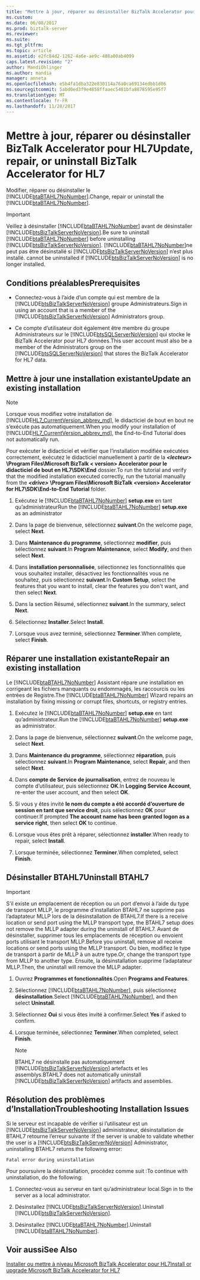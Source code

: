 ```yaml
---
title: "Mettre à jour, réparer ou désinstaller BizTalk Accelerator pour HL7 | Documents Microsoft"
ms.custom: 
ms.date: 06/08/2017
ms.prod: biztalk-server
ms.reviewer: 
ms.suite: 
ms.tgt_pltfrm: 
ms.topic: article
ms.assetid: e2fc84d2-1262-4a6e-ae9c-488a00ab4099
caps.latest.revision: "2"
author: MandiOhlinger
ms.author: mandia
manager: anneta
ms.openlocfilehash: e5b4fa1dba322e830114a76a0ca69134edbb1d06
ms.sourcegitcommit: 5abd0ed3f9e4858ffaaec5481bfa8878595e95f7
ms.translationtype: MT
ms.contentlocale: fr-FR
ms.lasthandoff: 11/28/2017
---
```

# <a name="update-repair-or-uninstall-biztalk-accelerator-for-hl7"></a><span data-ttu-id="44fd6-102">Mettre à jour, réparer ou désinstaller BizTalk Accelerator pour HL7</span><span class="sxs-lookup"><span data-stu-id="44fd6-102">Update, repair, or uninstall BizTalk Accelerator for HL7</span></span>

<span data-ttu-id="44fd6-103">Modifier, réparer ou désinstaller le [!INCLUDE[btaBTAHL7NoNumber](../../includes/btabtahl7nonumber-md.md)].</span><span class="sxs-lookup"><span data-stu-id="44fd6-103">Change, repair or uninstall the [!INCLUDE[btaBTAHL7NoNumber](../../includes/btabtahl7nonumber-md.md)].</span></span>  
  
> [!IMPORTANT]
>  <span data-ttu-id="44fd6-104">Veillez à désinstaller [!INCLUDE[btaBTAHL7NoNumber](../../includes/btabtahl7nonumber-md.md)] avant de désinstaller [!INCLUDE[btsBizTalkServerNoVersion](../../includes/btsbiztalkservernoversion-md.md)].</span><span class="sxs-lookup"><span data-stu-id="44fd6-104">Be sure to uninstall [!INCLUDE[btaBTAHL7NoNumber](../../includes/btabtahl7nonumber-md.md)] before uninstalling [!INCLUDE[btsBizTalkServerNoVersion](../../includes/btsbiztalkservernoversion-md.md)].</span></span> [!INCLUDE[btaBTAHL7NoNumber](../../includes/btabtahl7nonumber-md.md)]<span data-ttu-id="44fd6-105">ne peut pas être désinstallé si [!INCLUDE[btsBizTalkServerNoVersion](../../includes/btsbiztalkservernoversion-md.md)] n’est plus installé.</span><span class="sxs-lookup"><span data-stu-id="44fd6-105"> cannot be uninstalled if [!INCLUDE[btsBizTalkServerNoVersion](../../includes/btsbiztalkservernoversion-md.md)] is no longer installed.</span></span>  

## <a name="prerequisites"></a><span data-ttu-id="44fd6-106">Conditions préalables</span><span class="sxs-lookup"><span data-stu-id="44fd6-106">Prerequisites</span></span>
* <span data-ttu-id="44fd6-107">Connectez-vous à l’aide d’un compte qui est membre de la [!INCLUDE[btsBizTalkServerNoVersion](../../includes/btsbiztalkservernoversion-md.md)] groupe Administrateurs.</span><span class="sxs-lookup"><span data-stu-id="44fd6-107">Sign in using an account that is a member of the [!INCLUDE[btsBizTalkServerNoVersion](../../includes/btsbiztalkservernoversion-md.md)] Administrators group.</span></span>  

* <span data-ttu-id="44fd6-108">Ce compte d’utilisateur doit également être membre du groupe Administrateurs sur le [!INCLUDE[btsSQLServerNoVersion](../../includes/btssqlservernoversion-md.md)] qui stocke le BizTalk Accelerator pour HL7 données.</span><span class="sxs-lookup"><span data-stu-id="44fd6-108">This user account must also be a member of the Administrators group on the [!INCLUDE[btsSQLServerNoVersion](../../includes/btssqlservernoversion-md.md)] that stores the BizTalk Accelerator for HL7 data.</span></span>  
    
## <a name="update-an-existing-installation"></a><span data-ttu-id="44fd6-109">Mettre à jour une installation existante</span><span class="sxs-lookup"><span data-stu-id="44fd6-109">Update an existing installation</span></span>

> [!NOTE]
>  <span data-ttu-id="44fd6-110">Lorsque vous modifiez votre installation de [!INCLUDE[HL7_CurrentVersion_abbrev_md](../../includes/hl7-currentversion-abbrev-md.md)], le didacticiel de bout en bout ne s’exécute pas automatiquement.</span><span class="sxs-lookup"><span data-stu-id="44fd6-110">When you modify your installation of [!INCLUDE[HL7_CurrentVersion_abbrev_md](../../includes/hl7-currentversion-abbrev-md.md)], the End-to-End Tutorial does not automatically run.</span></span> 
> 
> <span data-ttu-id="44fd6-111">Pour exécuter le didacticiel et vérifier que l’installation modifiée exécutées correctement, exécutez le didacticiel manuellement à partir de la  ***\<lecteur\>***  **\Program Files\Microsoft BizTalk \< version\> Accelerator pour le didacticiel de bout en HL7\SDK\End** dossier.</span><span class="sxs-lookup"><span data-stu-id="44fd6-111">To run the tutorial and verify that the modified installation executed correctly, run the tutorial manually from the ***\<drive\>*** **\Program Files\Microsoft BizTalk \<version\> Accelerator for HL7\SDK\End-to-End Tutorial** folder.</span></span>
  
1. <span data-ttu-id="44fd6-112">Exécutez le [!INCLUDE[btaBTAHL7NoNumber](../../includes/btabtahl7nonumber-md.md)] **setup.exe** en tant qu’administrateur</span><span class="sxs-lookup"><span data-stu-id="44fd6-112">Run the [!INCLUDE[btaBTAHL7NoNumber](../../includes/btabtahl7nonumber-md.md)] **setup.exe** as an administrator</span></span> 
  
2.  <span data-ttu-id="44fd6-113">Dans la page de bienvenue, sélectionnez **suivant**.</span><span class="sxs-lookup"><span data-stu-id="44fd6-113">On the welcome page, select **Next**.</span></span>  
  
3.  <span data-ttu-id="44fd6-114">Dans **Maintenance du programme**, sélectionnez **modifier**, puis sélectionnez **suivant**.</span><span class="sxs-lookup"><span data-stu-id="44fd6-114">In **Program Maintenance**, select **Modify**, and then select **Next**.</span></span>  
  
4.  <span data-ttu-id="44fd6-115">Dans **installation personnalisée**, sélectionnez les fonctionnalités que vous souhaitez installer, désactivez les fonctionnalités vous ne souhaitez, puis sélectionnez **suivant**.</span><span class="sxs-lookup"><span data-stu-id="44fd6-115">In **Custom Setup**, select the features that you want to install, clear the features you don't want, and then select **Next**.</span></span>  
  
5.  <span data-ttu-id="44fd6-116">Dans la section Résumé, sélectionnez **suivant**.</span><span class="sxs-lookup"><span data-stu-id="44fd6-116">In the summary, select **Next**.</span></span>  
  
6.  <span data-ttu-id="44fd6-117">Sélectionnez **Installer**.</span><span class="sxs-lookup"><span data-stu-id="44fd6-117">Select **Install**.</span></span>  
  
7. <span data-ttu-id="44fd6-118">Lorsque vous avez terminé, sélectionnez **Terminer**.</span><span class="sxs-lookup"><span data-stu-id="44fd6-118">When complete, select **Finish**.</span></span>  

## <a name="repair-an-existing-installation"></a><span data-ttu-id="44fd6-119">Réparer une installation existante</span><span class="sxs-lookup"><span data-stu-id="44fd6-119">Repair an existing installation</span></span>
<span data-ttu-id="44fd6-120">Le [!INCLUDE[btaBTAHL7NoNumber](../../includes/btabtahl7nonumber-md.md)] Assistant répare une installation en corrigeant les fichiers manquants ou endommagés, les raccourcis ou les entrées de Registre.</span><span class="sxs-lookup"><span data-stu-id="44fd6-120">The [!INCLUDE[btaBTAHL7NoNumber](../../includes/btabtahl7nonumber-md.md)] Wizard repairs an installation by fixing missing or corrupt files, shortcuts, or registry entries.</span></span>  
  
1. <span data-ttu-id="44fd6-121">Exécutez le [!INCLUDE[btaBTAHL7NoNumber](../../includes/btabtahl7nonumber-md.md)] **setup.exe** en tant qu’administrateur.</span><span class="sxs-lookup"><span data-stu-id="44fd6-121">Run the [!INCLUDE[btaBTAHL7NoNumber](../../includes/btabtahl7nonumber-md.md)] **setup.exe** as administrator.</span></span>  
  
2.  <span data-ttu-id="44fd6-122">Dans la page de bienvenue, sélectionnez **suivant**.</span><span class="sxs-lookup"><span data-stu-id="44fd6-122">On the welcome page, select **Next**.</span></span>  
  
3.  <span data-ttu-id="44fd6-123">Dans **Maintenance du programme**, sélectionnez **réparation**, puis sélectionnez **suivant**.</span><span class="sxs-lookup"><span data-stu-id="44fd6-123">In **Program Maintenance**, select **Repair**, and then select **Next**.</span></span>  
  
4.  <span data-ttu-id="44fd6-124">Dans **compte de Service de journalisation**, entrez de nouveau le compte d’utilisateur, puis sélectionnez **OK**.</span><span class="sxs-lookup"><span data-stu-id="44fd6-124">In **Logging Service Account**, re-enter the user account, and then select **OK**.</span></span>  
  
4.  <span data-ttu-id="44fd6-125">Si vous y êtes invité **le nom du compte a été accordé d’ouverture de session en tant que service droit**, puis sélectionnez **OK** pour continuer.</span><span class="sxs-lookup"><span data-stu-id="44fd6-125">If prompted **The account name has been granted logon as a service right**, then select **OK** to continue.</span></span>  
  
5.  <span data-ttu-id="44fd6-126">Lorsque vous êtes prêt à réparer, sélectionnez **installer**.</span><span class="sxs-lookup"><span data-stu-id="44fd6-126">When ready to repair, select **Install**.</span></span>  
  
6. <span data-ttu-id="44fd6-127">Lorsque terminée, sélectionnez **Terminer**.</span><span class="sxs-lookup"><span data-stu-id="44fd6-127">When completed, select **Finish**.</span></span> 

  
## <a name="uninstall-btahl7"></a><span data-ttu-id="44fd6-128">Désinstaller BTAHL7</span><span class="sxs-lookup"><span data-stu-id="44fd6-128">Uninstall BTAHL7</span></span>  

> [!IMPORTANT]
>  <span data-ttu-id="44fd6-129">S’il existe un emplacement de réception ou un port d’envoi à l’aide du type de transport MLLP, le programme d’installation BTAHL7 ne supprime pas l’adaptateur MLLP lors de la désinstallation de BTAHL7.</span><span class="sxs-lookup"><span data-stu-id="44fd6-129">If there is a receive location or send port using the MLLP transport type, the BTAHL7 setup does not remove the MLLP adapter during the uninstall of BTAHL7.</span></span> <span data-ttu-id="44fd6-130">Avant de désinstaller, supprimer tous les emplacements de réception ou envoient ports utilisant le transport MLLP.</span><span class="sxs-lookup"><span data-stu-id="44fd6-130">Before you uninstall, remove all receive locations or send ports using the MLLP transport.</span></span> <span data-ttu-id="44fd6-131">Ou bien, modifiez le type de transport à partir de MLLP à un autre type.</span><span class="sxs-lookup"><span data-stu-id="44fd6-131">Or, change the transport type from MLLP to another type.</span></span> <span data-ttu-id="44fd6-132">Ensuite, la désinstallation supprime l’adaptateur MLLP.</span><span class="sxs-lookup"><span data-stu-id="44fd6-132">Then, the uninstall will remove the MLLP adapter.</span></span>  
      
1.  <span data-ttu-id="44fd6-133">Ouvrez **Programmes et fonctionnalités**.</span><span class="sxs-lookup"><span data-stu-id="44fd6-133">Open **Programs and Features**.</span></span>  
  
2.  <span data-ttu-id="44fd6-134">Sélectionnez [!INCLUDE[btaBTAHL7NoNumber](../../includes/btabtahl7nonumber-md.md)], puis sélectionnez **désinstallation**.</span><span class="sxs-lookup"><span data-stu-id="44fd6-134">Select [!INCLUDE[btaBTAHL7NoNumber](../../includes/btabtahl7nonumber-md.md)], and then select **Uninstall**.</span></span>  
  
4.  <span data-ttu-id="44fd6-135">Sélectionnez **Oui** si vous êtes invité à confirmer.</span><span class="sxs-lookup"><span data-stu-id="44fd6-135">Select **Yes** if asked to confirm.</span></span> 
  
5.  <span data-ttu-id="44fd6-136">Lorsque terminée, sélectionnez **Terminer**.</span><span class="sxs-lookup"><span data-stu-id="44fd6-136">When completed, select **Finish**.</span></span>  
  
    > [!NOTE]
    >  <span data-ttu-id="44fd6-137">BTAHL7 ne désinstalle pas automatiquement [!INCLUDE[btsBizTalkServerNoVersion](../../includes/btsbiztalkservernoversion-md.md)] artefacts et les assemblys.</span><span class="sxs-lookup"><span data-stu-id="44fd6-137">BTAHL7 does not automatically uninstall [!INCLUDE[btsBizTalkServerNoVersion](../../includes/btsbiztalkservernoversion-md.md)] artifacts and assemblies.</span></span>  
  

  
## <a name="troubleshooting-installation-issues"></a><span data-ttu-id="44fd6-138">Résolution des problèmes d’Installation</span><span class="sxs-lookup"><span data-stu-id="44fd6-138">Troubleshooting Installation Issues</span></span>  
 <span data-ttu-id="44fd6-139">Si le serveur est incapable de vérifier si l’utilisateur est un [!INCLUDE[btsBizTalkServerNoVersion](../../includes/btsbiztalkservernoversion-md.md)] administrateur, désinstallation de BTAHL7 retourne l’erreur suivante :</span><span class="sxs-lookup"><span data-stu-id="44fd6-139">If the server is unable to validate whether the user is a [!INCLUDE[btsBizTalkServerNoVersion](../../includes/btsbiztalkservernoversion-md.md)] Administrator, uninstalling BTAHL7 returns the following error:</span></span> 
 
 `Fatal error during uninstallation`  
  
<span data-ttu-id="44fd6-140">Pour poursuivre la désinstallation, procédez comme suit :</span><span class="sxs-lookup"><span data-stu-id="44fd6-140">To continue with uninstallation, do the following:</span></span>  
  
1.  <span data-ttu-id="44fd6-141">Connectez-vous au serveur en tant qu’administrateur local.</span><span class="sxs-lookup"><span data-stu-id="44fd6-141">Sign in to the server as a local administrator.</span></span>  
  
2.  <span data-ttu-id="44fd6-142">Désinstallez [!INCLUDE[btsBizTalkServerNoVersion](../../includes/btsbiztalkservernoversion-md.md)].</span><span class="sxs-lookup"><span data-stu-id="44fd6-142">Uninstall [!INCLUDE[btsBizTalkServerNoVersion](../../includes/btsbiztalkservernoversion-md.md)].</span></span>  
  
3.  <span data-ttu-id="44fd6-143">Désinstallez [!INCLUDE[btaBTAHL7NoNumber](../../includes/btabtahl7nonumber-md.md)].</span><span class="sxs-lookup"><span data-stu-id="44fd6-143">Uninstall [!INCLUDE[btaBTAHL7NoNumber](../../includes/btabtahl7nonumber-md.md)].</span></span>  
  
## <a name="see-also"></a><span data-ttu-id="44fd6-144">Voir aussi</span><span class="sxs-lookup"><span data-stu-id="44fd6-144">See Also</span></span>  
[<span data-ttu-id="44fd6-145">Installer ou mettre à niveau Microsoft BizTalk Accelerator pour HL7</span><span class="sxs-lookup"><span data-stu-id="44fd6-145">Install or upgrade Microsoft BizTalk Accelerator for HL7</span></span>](../../adapters-and-accelerators/accelerator-hl7/install-or-upgrade-microsoft-biztalk-accelerator-for-hl7.md)